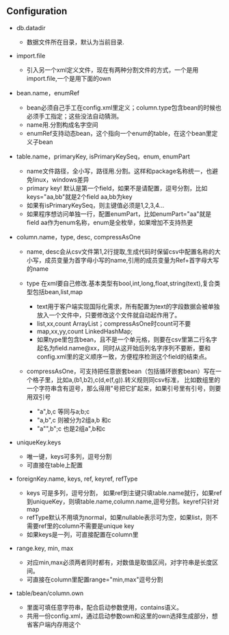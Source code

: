 ## Configuration

* db.datadir
    - 数据文件所在目录，默认为当前目录.

* import.file
    - 引入另一个xml定义文件，现在有两种分割文件的方式，一个是用import.file,一个是用下面的own

* bean.name，enumRef
    - bean必须自己手工在config.xml里定义；column.type包含bean的时候也必须手工指定；这些没法自动猜测。
    - name用.分割构成名字空间
    - enumRef支持动态bean，这个指向一个enum的table，在这个bean里定义子bean
    
* table.name，primaryKey, isPrimaryKeySeq，enum, enumPart
    - name文件路径，全小写，路径用.分割。这样和package名称统一，也避免linux，windows差异
    - primary key! 默认是第一个field，如果不是请配置，逗号分割，比如keys="aa,bb"就是2个field aa,bb为key
    - 如果有isPrimaryKeySeq，则主键值必须是1,2,3,4...
    - 如果程序想访问单独一行，配置enumPart，比如enumPart="aa"就是field aa作为enum名称，enum是全枚举，如果增加不支持热更
    
* column.name，type, desc, compressAsOne
    - name, desc会从csv文件第1,2行提取,生成代码时保留csv中配置名称的大小写，成员变量为首字母小写的name,引用的成员变量为Ref+首字母大写的name
    - type 在xml要自己修改.基本类型有bool,int,long,float,string(text),复合类型包括bean,list,map
        - text用于客户端实现国际化需求，所有配置为text的字段数据会被单独放入一个文件中，只要修改这个文件就自动起作用了。
        - list,xx,count     ArrayList；compressAsOne时count可不要
        - map,xx,yy,count   LinkedHashMap;
        - 如果type里包含bean，且不是一个单元格，则要在csv里第二行名字起名为field.name@xx，同时从这开始后列名字序列不要断，要和config.xml里的定义顺序一致，方便程序检测这个field的结束点。
                         
    - compressAsOne，可支持把任意嵌套bean（包括循环嵌套bean）写在一个格子里，比如a,(b1,b2),c(d,e(f,g)).转义规则同csv标准，
    比如数组里的一个字符串含有逗号，那么得用"号把它扩起来，如果引号里有引号，则要用双引号
        - "a",b,c   等同与a;b;c
        - "a,b",c   则被分为2组a,b 和c
        - "a"",b";c 也是2组a",b和c
   
* uniqueKey.keys
    - 唯一键，keys可多列，逗号分割
    - 可直接在table上配置
    
* foreignKey.name, keys, ref, keyref, refType
    - keys 可是多列，逗号分割， 如果ref到主键只填table.name就行，如果ref到uniqueKey，则填table.name,column.name,逗号分割。keyref只针对map
    - refType默认不用填为normal，如果nullable表示可为空，如果list，则不需要ref里的column不需要是unique key
    - 如果keys是一列，可直接配置在column里
    
* range.key, min, max
    - 对应min,max必须两者同时都有，对数值是取值区间，对字符串是长度区间。
    - 可直接在column里配置range="min,max"逗号分割
    
* table/bean/column.own
    - 里面可填任意字符串，配合启动参数使用，contains语义。
    - 共用一份config.xml，通过启动参数own和这里的own选择生成部分，想省客户端内存用这个
